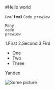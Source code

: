 #Hello world

*text*
**text**
`Code prewiew`

    Many
    code 
    prewiew

1.First
2.Second
3.Fird

- One
- Two
- Three

[Yandex](https://yandex.ru "На ЯНДЕКС")

![Some picture](https://picsum.photos/240 "На ЯНДЕКС")
